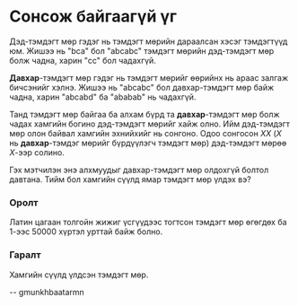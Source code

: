 Сонсож байгаагүй үг
===================
Дэд-тэмдэгт мөр гэдэг нь тэмдэгт мөрийн дараалсан хэсэг тэмдэгтүүд юм. Жишээ нь
"bca" бол "abcabc" тэмдэгт мөрийн дэд-тэмдэгт мөр болж чадна, харин "cc" бол
чадахгүй.

**Давхар**-тэмдэгт мөр гэдэг нь тэмдэгт мөрийг өөрийнх нь араас залгаж бичсэнийг
хэлнэ. Жишээ нь "abcabc" бол давхар-тэмдэгт мөр байж чадна, харин "abcabd" ба
"ababab" нь чадахгүй.

Танд тэмдэгт мөр байгаа ба алхам бүрд та **давхар**-тэмдэгт мөр болж чадах
хамгийн богино дэд-тэмдэгт мөрийг хайж олно. Ийм дэд-тэмдэгт мөр олон байвал
хамгийн эхнийхийг нь сонгоно. Одоо сонгосон $XX$ ($X$ нь **давхар**-тэмдэг
мөрийг бүрдүүлэгч тэмдэгт мөр) дэд-тэмдэгт мөрөө $X$-ээр солино.

Гэх мэтчилэн энэ алхмуудыг давхар-тэмдэгт мөр олдохгүй болтол давтана. Тийм бол
хамгийн сүүлд ямар тэмдэгт мөр үлдэх вэ?


### Оролт
Латин цагаан толгойн жижиг үсгүүдээс тогтсон тэмдэгт мөр өгөгдөх ба $1$-ээс
$50000$ хүртэл урттай байж болно.


### Гаралт
Хамгийн сүүлд үлдсэн тэмдэгт мөр.

-- gmunkhbaatarmn
